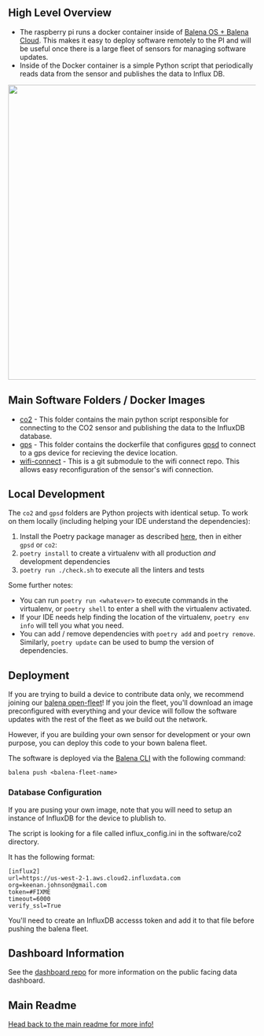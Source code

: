## High Level Overview

- The raspberry pi runs a docker container inside of [Balena OS + Balena Cloud](https://www.balena.io/cloud/). This makes it easy to deploy software remotely to the PI and will be useful once there is a large fleet of sensors for managing software updates.
- Inside of the Docker container is a simple Python script that periodically reads data from the sensor and publishes the data to Influx DB.

<img src="https://user-images.githubusercontent.com/2559382/128450769-5bc59039-b0de-4313-9170-043455f93940.png" width="600">

## Main Software Folders / Docker Images
- [co2](/co2) - This folder contains the main python script responsible for connecting to the CO2 sensor and publishing the data to the InfluxDB database.
- [gps](/gps) - This folder contains the dockerfile that configures [gpsd](https://gpsd.gitlab.io/gpsd/) to connect to a gps device for recieving the device location.
- [wifi-connect](/wifi-connect) - This is a git submodule to the wifi connect repo. This allows easy reconfiguration of the sensor's wifi connection.

## Local Development

The `co2` and `gpsd` folders are Python projects with identical setup. To work on them locally (including helping your IDE understand the dependencies):

1. Install the Poetry package manager as described [here](https://python-poetry.org/docs/master/#installing-with-the-official-installer), then in either `gpsd` or `co2`:
1. `poetry install` to create a virtualenv with all production *and* development dependencies
1. `poetry run ./check.sh` to execute all the linters and tests

Some further notes:
* You can run `poetry run <whatever>` to execute commands in the virtualenv, or `poetry shell` to enter a shell with the virtualenv activated.
* If your IDE needs help finding the location of the virtualenv, `poetry env info` will tell you what you need.
* You can add / remove dependencies with `poetry add` and `poetry remove`. Similarly, `poetry update` can be used to bump the version of dependencies.

## Deployment
If you are trying to build a device to contribute data only, we recommend 
joining our [balena open-fleet](https://hub.balena.io/g_keenan_johnson1/ribbit-network)!
If you join the fleet, you'll download an image preconfigured with everything 
and your device will follow the software updates with the rest of the fleet 
as we build out the network.

However, if you are building your own sensor for development or your own purpose, 
you can deploy this code to your bown balena fleet.

The software is deployed via the [Balena CLI](https://www.balena.io/docs/reference/balena-cli/) with the following command:

```
balena push <balena-fleet-name>
```

### Database Configuration
If you are pusing your own image, note that you will need to setup an instance
of InfluxDB for the device to plublish to. 

The script is looking for a file called influx_config.ini in the software/co2 
directory.

It has the following format:

```
[influx2]
url=https://us-west-2-1.aws.cloud2.influxdata.com
org=keenan.johnson@gmail.com
token=#FIXME
timeout=6000
verify_ssl=True
```

You'll need to create an InfluxDB accesss token and add it to that file before 
pushing the balena fleet.

## Dashboard Information
See the [dashboard repo](https://github.com/Ribbit-Network/ribbit-network-dashboard) for more information on the public facing data dashboard.

## Main Readme

[Head back to the main readme for more info!](https://github.com/Ribbit-Network/ribbit-network-sensor)

